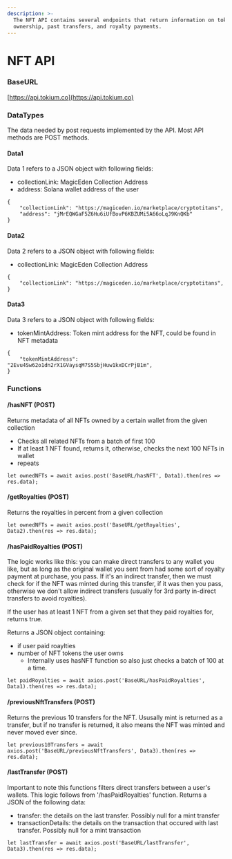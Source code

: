 ```yaml
---
description: >-
  The NFT API contains several endpoints that return information on token
  ownership, past transfers, and royalty payments.
---
```


# NFT API

### BaseURL

[https://api.tokium.co](https://api.tokium.co)

### DataTypes

The data needed by post requests implemented by the API. Most API methods are POST methods.

#### Data1

Data 1 refers to a JSON object with following fields:

* collectionLink: MagicEden Collection Address
* address: Solana wallet address of the user

```
{
    "collectionLink": "https://magiceden.io/marketplace/cryptotitans",
    "address": "jMrEQWGaF5Z6Hu6iUfBovP6KBZUMi5A66oLqJ9KnQKb"
}
```

#### Data2

Data 2 refers to a JSON object with following fields:

* collectionLink: MagicEden Collection Address

```
{
    "collectionLink": "https://magiceden.io/marketplace/cryptotitans",
}
```

#### Data3

Data 3 refers to a JSON object with following fields:

* tokenMintAddress: Token mint address for the NFT, could be found in NFT metadata

```
{
    "tokenMintAddress": "2Evu4Sw62o1dn2rX1GVaysqM7S5SbjHuw1kxDCrPjB1m",
}
```

### Functions

#### /hasNFT (POST)

Returns metadata of all NFTs owned by a certain wallet from the given collection

* Checks all related NFTs from a batch of first 100
* If at least 1 NFT found, returns it, otherwise, checks the next 100 NFTs in wallet
* repeats

```
let ownedNFTs = await axios.post('BaseURL/hasNFT', Data1).then(res => res.data);
```

#### /getRoyalties (POST)

Returns the royalties in percent from a given collection

```
let ownedNFTs = await axios.post('BaseURL/getRoyalties', Data2).then(res => res.data);
```

#### /hasPaidRoyalties (POST)

The logic works like this: you can make direct transfers to any wallet you like, but as long as the original wallet you sent from had some sort of royalty payment at purchase, you pass. If it's an indirect transfer, then we must check for if the NFT was minted during this transfer, if it was then you pass, otherwise we don't allow indirect transfers (usually for 3rd party in-direct transfers to avoid royalties).

If the user has at least 1 NFT from a given set that they paid royalties for, returns true.

Returns a JSON object containing:

* if user paid roaylties
* number of NFT tokens the user owns
  * Internally uses hasNFT function so also just checks a batch of 100 at a time.

```
let paidRoyalties = await axios.post('BaseURL/hasPaidRoyalties', Data1).then(res => res.data);
```

#### /previousNftTransfers (POST)

Returns the previous 10 transfers for the NFT. Ususally mint is returned as a transfer, but if no transfer is returned, it also means the NFT was minted and never moved ever since.

```
let previous10Transfers = await axios.post('BaseURL/previousNftTransfers', Data3).then(res => res.data);
```

#### /lastTransfer (POST)

Important to note this functions filters direct transfers between a user's wallets. This logic follows from '/hasPaidRoyalties' function. Returns a JSON of the following data:

* transfer: the details on the last transfer. Possibly null for a mint transfer
* transactionDetails: the details on the transaction that occured with last transfer. Possibly null for a mint transaction

```
let lastTransfer = await axios.post('BaseURL/lastTransfer', Data3).then(res => res.data);
```

